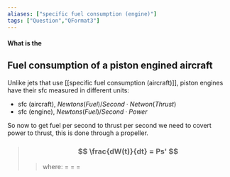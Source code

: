 ```yaml
---
aliases: ["specific fuel consumption (engine)"]
tags: ["Question","QFormat3"]
---
```


#### What is the
## Fuel consumption of a piston engined aircraft
Unlike jets that use [[specific fuel consumption (aircraft)]], piston engines have their sfc measured in different units:
- sfc (aircraft), $Newtons(Fuel)/Second\cdot Netwon(Thrust)$
- sfc (engine), $Newtons(Fuel)/Second \cdot Power$

So now to get fuel per second to thrust per second we need to covert power to thrust, this is done through a propeller.

> ### $$ \frac{dW(t)}{dt} = Ps' $$ 
>> where:
>> $=$ 
>> $=$
>> $=$